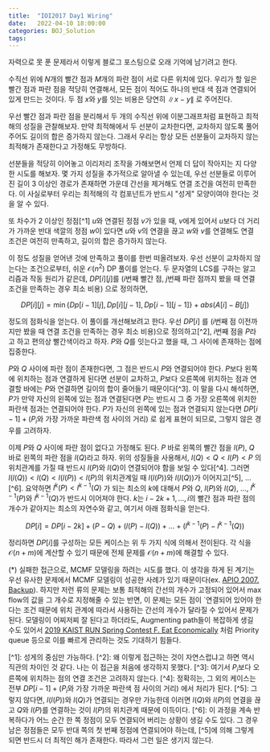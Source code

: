 ```yaml
---
title:  "IOI2017 Day1 Wiring"
date:   2022-04-10 18:00:00
categories: BOJ_Solution
tags: 
---
```




자력으로 못 푼 문제라서 이렇게 블로그 포스팅으로 오래 기억에 남기려고 한다.

수직선 위에 $N$개의 빨간 점과 $M$개의 파란 점이 서로 다른 위치에 있다. 우리가 할 일은 빨간 점과 파란 점을 적당히 연결해서, 모든 점이 적어도 하나의 반대 색 점과 연결되어 있게 만드는 것이다. 두 점 $x$와 $y$를 잇는 비용은 당연히 $\|x - y\|$ 로 주어진다. 

우선 빨간 점과 파란 점을 분리해서 두 개의 수직선 위에 이분그래프처럼 표현하고 최적해의 성질을 관찰해보자. 만약 최적해에서 두 선분이 교차한다면, 교차하지 않도록 풀어주어도 길이의 합은 증가하지 않는다. 그래서 우리는 항상 모든 선분들이 교차하지 않는 최적해가 존재한다고 가정해도 무방하다.

선분들을 적당히 이어놓고 이리저리 조작을 가해보면서 언제 더 답이 작아지는 지 다양한 시도를 해보자. 몇 가지 성질을 추가적으로 알아낼 수 있는데, 우선 선분들로 이루어진 길이 3 이상인 경로가 존재하면 가운데 간선을 제거해도 연결 조건을 여전히 만족한다. 이 사실로부터 우리는 최적해의 각 컴포넌트가 반드시 "성게" 모양이여야 한다는 것을 알 수 있다.

또 차수가 2 이상인 정점[\^1] $u$와 연결된 정점 $v$가 있을 때, $v$에게 있어서 $u$보다 더 거리가 가까운 반대 색깔의 정점 $w$이 있다면 $u$와 $v$의 연결을 끊고 $w$와 $v$를 연결해도 연결 조건은 여전히 만족하고, 길이의 합은 증가하지 않는다. 

이 정도 성질을 얻어낸 것에 만족하고 풀이를 한번 떠올려보자. 우선 선분이 교차하지 않는다는 조건으로부터, 쉬운 $\mathcal{O}(n^2)$ DP 풀이를 얻는다. 두 문자열의 LCS를 구하는 알고리즘과 작동 원리가 같은데, $DP[i][j]$를 ($i$번째 빨간 점, $j$번째 파란 점까지 봤을 때 연결 조건을 만족하는 경우 최소 비용) 으로 정의하면, 

$$DP[i][j] = \min\{Dp[i - 1][j], Dp[i][j - 1], Dp[i - 1][j - 1]\} + abs(A[i] - B[j])$$ 

정도의 점화식을 얻는다. 이 풀이를 개선해보려고 한다. 우선 $DP[i]$ 를 ($i$번째 점 이전까지만 봤을 때 연결 조건을 만족하는 경우 최소 비용)으로 정의하고[\^2], $i$번째 점을 $P$라고 하고 편의상 빨간색이라고 하자. $P$와 $Q$를 잇는다고 했을 때, 그 사이에 존재하는 점에 집중한다.

$P$와 $Q$ 사이에 파란 점이 존재한다면, 그 점은 반드시 $P$와 연결되어야 한다. $P$보다 왼쪽에 위치하는 점과 연결하게 된다면 선분이 교차하고, $P$보다 오른쪽에 위치하는 점과 연결할 바에는 $P$와 연결하면 길이의 합이 줄어들기 때문이다[\^3]. 이 말을 다시 해석하면, $P$가 만약 자신의 왼쪽에 있는 점과 연결된다면 $P$는 반드시 그 중 가장 오른쪽에 위치한 파란색 점과는 연결되어야 한다. $P$가 자신의 왼쪽에 있는 점과 연결되지 않는다면 $DP[i-1] + (P_i\textrm{와 가장 가까운 파란색 점 사이의 거리})$ 로 쉽게 표현이 되므로, 그렇지 않은 경우를 고려하자.

이제 $P$와 $Q$ 사이에 파란 점이 없다고 가정해도 된다. $P$ 바로 왼쪽의 빨간 점을 $l(P)$, $Q$ 바로 왼쪽의 파란 점을 $l(Q)$라고 하자. 위의 성질들을 사용해서, $l(Q) < Q < l(P) < P$ 의 위치관계를 가질 때 반드시 $l(P)$와 $l(Q)$이 연결되어야 함을 보일 수 있다[\^4]. 그러면 $l(l(Q)) < l(Q) < l(l(P)) < l(P)$의 위치관계일 때 $l(l(P))$와 $l(l(Q))$가 이어지고[\^5], $\dots$[\^6]. 요약하면 $l^k(P) < l^{k-1}(Q)$ 가 되는 최소의 $k$에 대해서 $P$와 $Q$, $l(P)$와 $l(Q)$, $\dots$, $l^{k-1}(P)$와 $l^{k-1}(Q)$가 반드시 이어져야 한다. $k$는 $i - 2k + 1, \dots, i$의 빨간 점과 파란 점의 개수가 같아지는 최소의 자연수와 같고, 여기서 아래 점화식을 얻는다.

 $$DP[i] = DP[i - 2k] + (P - Q) + (l(P) - l(Q)) + \dots + (l^{k-1}(P) - l^{k-1}(Q))$$

정리하면 $DP[i]$를 구성하는 모든 케이스는 위 두 가지 식에 의해서 전이된다. 각 식을 $\mathcal{O}(n + m)$에 계산할 수 있기 때문에 전체 문제를 $\mathcal{O}(n + m)$에 해결할 수 있다.


(*) 실패한 접근으로, MCMF 모델링을 하려는 시도를 했다. 이 생각을 하게 된 계기는 우선 유사한 문제에서 MCMF 모델링이 성공한 사례가 있기 때문이다(ex. [APIO 2007. Backup](https://www.acmicpc.net/problem/1150)). 하지만 저런 류의 문제는 보통 최적해의 간선의 개수가 고정되어 있어서 max flow의 값을 그 개수로 지정해줄 수 있는 반면, 이 문제는 모든 점이 `연결되어 있어야 한다는 조건 때문에 위치 관계에 따라서 사용하는 간선의 개수가 달라질 수 있어서 문제가 된다. 모델링이 어찌저찌 잘 된다고 하더라도, Augmenting path들이 복잡하게 생길 수도 있어서 [2019 KAIST RUN Spring Contest F. Eat Economically](https://www.acmicpc.net/problem/17169) 처럼 Priority queue 등으로 이를 빠르게 관리하는 것도 기대하기 힘들다.


[\^1]: 성게의 중심만 가능하다.
[\^2]: 왜 이렇게 접근하는 것이 자연스럽냐고 하면 역시 직관의 차이인 것 같다. 나는 이 접근을 처음에 생각하지 못했다.
[\^3]: 여기서 $P_i$보다 오른쪽에 위치하는 점의 연결 조건은 고려하지 않는다.
[\^4]: 정확히는, 그 외의 케이스는 전부 $DP[i-1] + (P_i\textrm{와 가장 가까운 파란색 점 사이의 거리})$ 에서 처리가 된다.
[\^5]: 그렇지 않다면, $l(l(P))$와 $l(Q)$가 연결되는 경우만 가능한데 이러면 $l(Q)$와 $l(P)$의 연결을 끊고 $Q$와 $l(P)$를 연결하는 것이 $l(P)$의 위치관계 때문에 이득이다. 
[\^6]: 이 과정을 계속 반복하다가 어느 순간 한 쪽 정점이 모두 연결되어 버리는 상황이 생길 수도 있다. 그 경우 남은 정점들은 모두 반대 쪽의 첫 번째 정점에 연결되어야 하는데, [\^5]에 의해 그렇게 되면 반드시 더 최적인 해가 존재한다. 따라서 그런 일은 생기지 않는다. 